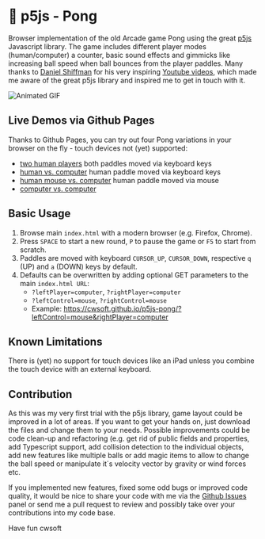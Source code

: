 # 👀 p5js - Pong

Browser implementation of the old Arcade game Pong using the great [p5js](https://p5js.org/) Javascript library. The game includes different player modes (human/computer) a counter, basic sound effects and gimmicks like increasing ball speed when ball bounces from the player paddles. Many thanks to [Daniel Shiffman](https://shiffman.net/) for his very inspiring [Youtube videos](https://www.youtube.com/c/TheCodingTrain/playlists), which made me aware of the great p5js library and inspired me to get in touch with it.

![Animated GIF](./screenshot.gif)

## Live Demos via Github Pages

Thanks to Github Pages, you can try out four Pong variations in your browser on the fly - touch devices not (yet) supported:

- [two human players](https://cwsoft.github.io/p5js-pong/) both paddles moved via keyboard keys
- [human vs. computer](https://cwsoft.github.io/p5js-pong/?rightPlayer=computer) human paddle moved via keyboard keys
- [human mouse vs. computer](https://cwsoft.github.io/p5js-pong/?leftControl=mouse&rightPlayer=computer) human paddle moved via mouse
- [computer vs. computer](https://cwsoft.github.io/p5js-pong/?leftPlayer=computer&rightPlayer=computer)

## Basic Usage

1.  Browse main `index.html` with a modern browser (e.g. Firefox, Chrome).
2.  Press `SPACE` to start a new round, `P` to pause the game or `F5` to start from scratch.
3.  Paddles are moved with keyboard `CURSOR_UP`, `CURSOR_DOWN`, respective `q` (UP) and `a` (DOWN) keys by default.
4.  Defaults can be overwritten by adding optional GET parameters to the main `index.html URL`:
    - `?leftPlayer=computer`, `?rightPlayer=computer`
    - `?leftControl=mouse`, `?rightControl=mouse`
    - Example: https://cwsoft.github.io/p5js-pong/?leftControl=mouse&rightPlayer=computer

## Known Limitations

There is (yet) no support for touch devices like an iPad unless you combine the touch device with an external keyboard.

## Contribution

As this was my very first trial with the p5js library, game layout could be improved in a lot of areas. If you want to get your hands on, just download the files and change them to your needs. Possible improvements could be code clean-up and refactoring (e.g. get rid of public fields and properties, add Typescript support, add collision detection to the individual objects, add new features like multiple balls or add magic items to allow to change the ball speed or manipulate it´s velocity vector by gravity or wind forces etc.

If you implemented new features, fixed some odd bugs or improved code quality, it would be nice to share your code with me via the [Github Issues](https://github.com/cwsoft/p5js-pong/issues) panel or send me a pull request to review and possibly take over your contributions into my code base.

Have fun
cwsoft
